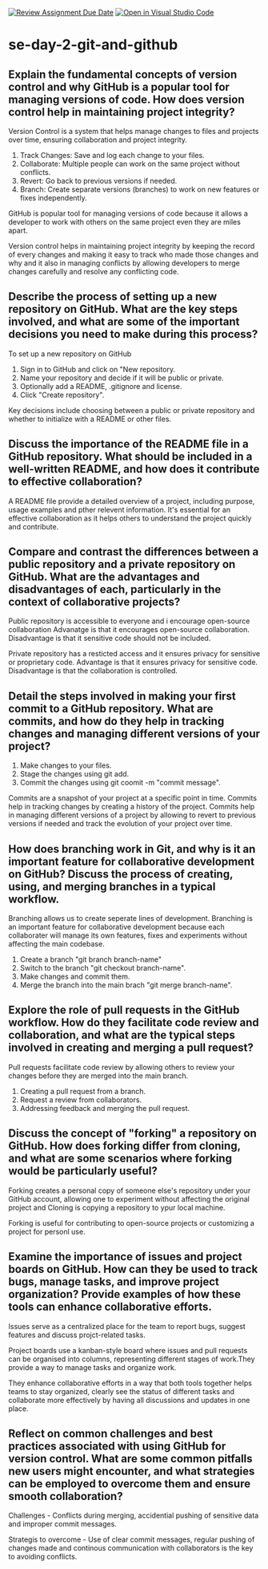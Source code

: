 [![Review Assignment Due Date](https://classroom.github.com/assets/deadline-readme-button-22041afd0340ce965d47ae6ef1cefeee28c7c493a6346c4f15d667ab976d596c.svg)](https://classroom.github.com/a/8wgCKhpZ)
[![Open in Visual Studio Code](https://classroom.github.com/assets/open-in-vscode-2e0aaae1b6195c2367325f4f02e2d04e9abb55f0b24a779b69b11b9e10269abc.svg)](https://classroom.github.com/online_ide?assignment_repo_id=15584494&assignment_repo_type=AssignmentRepo)
# se-day-2-git-and-github
## Explain the fundamental concepts of version control and why GitHub is a popular tool for managing versions of code. How does version control help in maintaining project integrity?

Version Control is a system that helps manage changes to files and projects over time, ensuring collaboration and project integrity.
1. Track Changes: Save and log each change to your files.
2. Collaborate: Multiple people can work on the same project without conflicts.
3. Revert: Go back to previous versions if needed.
4. Branch: Create separate versions (branches) to work on new features or fixes independently.

GitHub is popular tool for managing versions of code because it allows a developer to work with others on the same project even they are miles apart.

Version control helps in maintaining project integrity by keeping the record of every changes and making it easy to track who made those changes and why and it also in managing conflicts by allowing developers to merge changes carefully and resolve any conflicting code.

## Describe the process of setting up a new repository on GitHub. What are the key steps involved, and what are some of the important decisions you need to make during this process?

To set up a new repository on GitHub
1. Sign in to GitHub and click on "New repository.
2. Name your repository and decide if it will be public or private.
3. Optionally add a README, .gitignore and license.
4. Click "Create repository".

Key decisions include choosing between a public or private repository and whether to initialize with a README or other files.

## Discuss the importance of the README file in a GitHub repository. What should be included in a well-written README, and how does it contribute to effective collaboration?

A README file provide a detailed overview of a project, including purpose, usage examples and pther relevent information.
It's essential for an effective collaboration as it helps others to understand the project quickly and contribute.

## Compare and contrast the differences between a public repository and a private repository on GitHub. What are the advantages and disadvantages of each, particularly in the context of collaborative projects?

Public repository is accessible to everyone and i encourage open-source collaboration
Advanatge is that it encourages open-source collaboration.
Disadvantage is that it sensitive code should not be included.

Private repository has a resticted access and it ensures privacy for sensitive or proprietary code.
Advantage is that it ensures privacy for sensitive code.
Disadvantage is that the collaboration is controlled.

## Detail the steps involved in making your first commit to a GitHub repository. What are commits, and how do they help in tracking changes and managing different versions of your project?

1. Make changes to your files.
2. Stage the changes using git add.
3. Commit the changes using git coomit -m "commit message".

Commits are a snapshot of your project at a specific point in time.
Commits help in tracking changes by creating a history of the project.
Commits help in managing different versions of a project by allowing to revert to previous versions if needed and track the evolution of your project over time.


## How does branching work in Git, and why is it an important feature for collaborative development on GitHub? Discuss the process of creating, using, and merging branches in a typical workflow.

Branching allows us to create seperate lines of development.
Branching is an important feature for collaborative development because each collaborater will manage its own features, fixes and experiments without affecting the main codebase.

1. Create a branch "git branch branch-name"
2. Switch to the branch "git checkout branch-name".
3. Make changes and commit them.
4. Merge the branch into the main brach "git merge branch-name".
 
## Explore the role of pull requests in the GitHub workflow. How do they facilitate code review and collaboration, and what are the typical steps involved in creating and merging a pull request?

Pull requests facilitate code review by allowing others to review your changes before they are merged into the main branch.

1. Creating a pull request from a branch.
2. Request a review from collaborators.
3. Addressing feedback and merging the pull request.


## Discuss the concept of "forking" a repository on GitHub. How does forking differ from cloning, and what are some scenarios where forking would be particularly useful?

Forking creates a personal copy of someone else's repository under your GitHub account, allowing one to experiment without affecting the original project and Cloning is copying a repository to ypur local machine.

Forking is useful for contributing to open-source projects or customizing a project for personl use.

## Examine the importance of issues and project boards on GitHub. How can they be used to track bugs, manage tasks, and improve project organization? Provide examples of how these tools can enhance collaborative efforts.

Issues serve as a centralized place for the team to report bugs, suggest features and discuss projct-related tasks.

Project boards use a kanban-style board where issues and pull requests can be organised into columns, representing different stages of work.They provide a way to manage tasks and organize work.

They enhance collaborative efforts in a way that both tools together helps teams to stay organized, clearly see the status of different tasks and collaborate more effectively by having all discussions and updates in one place.


## Reflect on common challenges and best practices associated with using GitHub for version control. What are some common pitfalls new users might encounter, and what strategies can be employed to overcome them and ensure smooth collaboration?

Challenges - Conflicts during merging, accidential pushing of sensitive data and improper commit messages.

Strategis to overcome - Use of clear commit messages, regular pushing of changes made and continous communication with collaborators is the key to avoiding conflicts.
